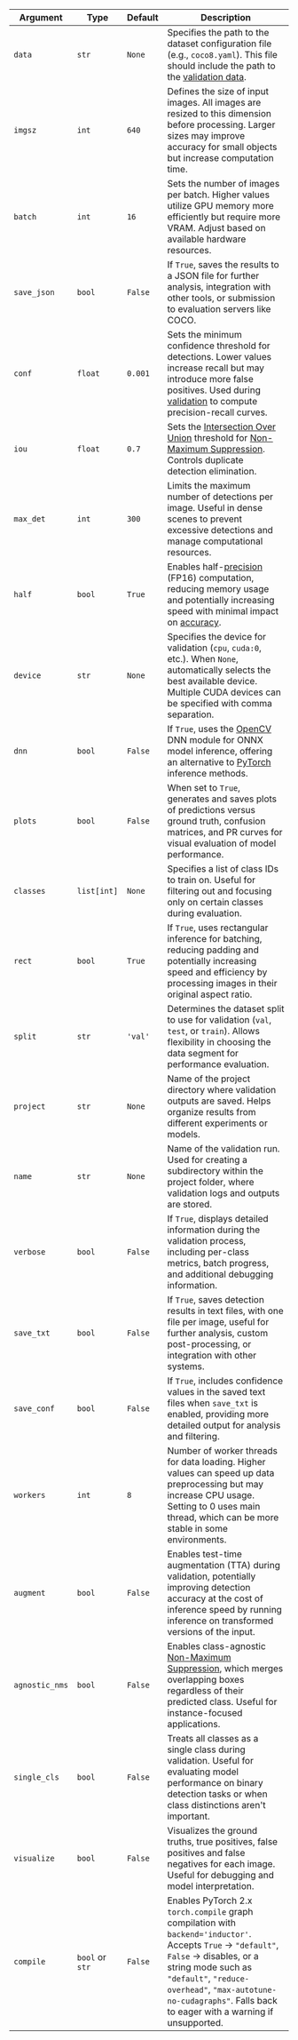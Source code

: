 | Argument       | Type            | Default | Description                                                                                                                                                                                                                                                                      |
| -------------- | --------------- | ------- | -------------------------------------------------------------------------------------------------------------------------------------------------------------------------------------------------------------------------------------------------------------------------------- |
| `data`         | `str`           | `None`  | Specifies the path to the dataset configuration file (e.g., `coco8.yaml`). This file should include the path to the [validation data](https://www.ultralytics.com/glossary/validation-data).                                                                                     |
| `imgsz`        | `int`           | `640`   | Defines the size of input images. All images are resized to this dimension before processing. Larger sizes may improve accuracy for small objects but increase computation time.                                                                                                 |
| `batch`        | `int`           | `16`    | Sets the number of images per batch. Higher values utilize GPU memory more efficiently but require more VRAM. Adjust based on available hardware resources.                                                                                                                      |
| `save_json`    | `bool`          | `False` | If `True`, saves the results to a JSON file for further analysis, integration with other tools, or submission to evaluation servers like COCO.                                                                                                                                   |
| `conf`         | `float`         | `0.001` | Sets the minimum confidence threshold for detections. Lower values increase recall but may introduce more false positives. Used during [validation](https://docs.ultralytics.com/modes/val/) to compute precision-recall curves.                                                 |
| `iou`          | `float`         | `0.7`   | Sets the [Intersection Over Union](https://www.ultralytics.com/glossary/intersection-over-union-iou) threshold for [Non-Maximum Suppression](https://www.ultralytics.com/glossary/non-maximum-suppression-nms). Controls duplicate detection elimination.                        |
| `max_det`      | `int`           | `300`   | Limits the maximum number of detections per image. Useful in dense scenes to prevent excessive detections and manage computational resources.                                                                                                                                    |
| `half`         | `bool`          | `True`  | Enables half-[precision](https://www.ultralytics.com/glossary/precision) (FP16) computation, reducing memory usage and potentially increasing speed with minimal impact on [accuracy](https://www.ultralytics.com/glossary/accuracy).                                            |
| `device`       | `str`           | `None`  | Specifies the device for validation (`cpu`, `cuda:0`, etc.). When `None`, automatically selects the best available device. Multiple CUDA devices can be specified with comma separation.                                                                                         |
| `dnn`          | `bool`          | `False` | If `True`, uses the [OpenCV](https://www.ultralytics.com/glossary/opencv) DNN module for ONNX model inference, offering an alternative to [PyTorch](https://www.ultralytics.com/glossary/pytorch) inference methods.                                                             |
| `plots`        | `bool`          | `False` | When set to `True`, generates and saves plots of predictions versus ground truth, confusion matrices, and PR curves for visual evaluation of model performance.                                                                                                                  |
| `classes`      | `list[int]`     | `None`  | Specifies a list of class IDs to train on. Useful for filtering out and focusing only on certain classes during evaluation.                                                                                                                                                      |
| `rect`         | `bool`          | `True`  | If `True`, uses rectangular inference for batching, reducing padding and potentially increasing speed and efficiency by processing images in their original aspect ratio.                                                                                                        |
| `split`        | `str`           | `'val'` | Determines the dataset split to use for validation (`val`, `test`, or `train`). Allows flexibility in choosing the data segment for performance evaluation.                                                                                                                      |
| `project`      | `str`           | `None`  | Name of the project directory where validation outputs are saved. Helps organize results from different experiments or models.                                                                                                                                                   |
| `name`         | `str`           | `None`  | Name of the validation run. Used for creating a subdirectory within the project folder, where validation logs and outputs are stored.                                                                                                                                            |
| `verbose`      | `bool`          | `False` | If `True`, displays detailed information during the validation process, including per-class metrics, batch progress, and additional debugging information.                                                                                                                       |
| `save_txt`     | `bool`          | `False` | If `True`, saves detection results in text files, with one file per image, useful for further analysis, custom post-processing, or integration with other systems.                                                                                                               |
| `save_conf`    | `bool`          | `False` | If `True`, includes confidence values in the saved text files when `save_txt` is enabled, providing more detailed output for analysis and filtering.                                                                                                                             |
| `workers`      | `int`           | `8`     | Number of worker threads for data loading. Higher values can speed up data preprocessing but may increase CPU usage. Setting to 0 uses main thread, which can be more stable in some environments.                                                                               |
| `augment`      | `bool`          | `False` | Enables test-time augmentation (TTA) during validation, potentially improving detection accuracy at the cost of inference speed by running inference on transformed versions of the input.                                                                                       |
| `agnostic_nms` | `bool`          | `False` | Enables class-agnostic [Non-Maximum Suppression](https://www.ultralytics.com/glossary/non-maximum-suppression-nms), which merges overlapping boxes regardless of their predicted class. Useful for instance-focused applications.                                                |
| `single_cls`   | `bool`          | `False` | Treats all classes as a single class during validation. Useful for evaluating model performance on binary detection tasks or when class distinctions aren't important.                                                                                                           |
| `visualize`    | `bool`          | `False` | Visualizes the ground truths, true positives, false positives and false negatives for each image. Useful for debugging and model interpretation.                                                                                                                                 |
| `compile`      | `bool` or `str` | `False` | Enables PyTorch 2.x `torch.compile` graph compilation with `backend='inductor'`. Accepts `True` → `"default"`, `False` → disables, or a string mode such as `"default"`, `"reduce-overhead"`, `"max-autotune-no-cudagraphs"`. Falls back to eager with a warning if unsupported. |

